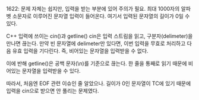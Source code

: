 
1622: 문제 자체는 쉽지만, 입력을 받는 부분에 있어 주의가 필요.
최대 1000자의 알파벳 소문자로 이루어진 문자열 입력이 들어온다.
여기서 입력된 문자열의 길이가 0일 수 있다.

C++ 입력에 쓰이는 cin()과 getline()
cin은 입력 스트림을 읽고, 구분자(delimeter)을 만나면 끊는다. 만약 빈 문자열에 delimeter만 있다면, 이번 입력을 무효로 처리하고 다음 유효 입력을 기다린다. 즉, 비어있는 문자열을 입력받을 수 없다.

이에 반해 getline()은 공백 문자(\\n)를 기준으로 끊는다. 한 줄을 통째로 읽기 때문에 비어있는 문자열을 입력받을 수 있다.

따라서, 처음엔 EOF 관련 이슈인 줄 알았으나. 길이가 0인 문자열이 TC에 있기 때문에 입력을 cin으로 받으면 안 풀리는 문제였다.

